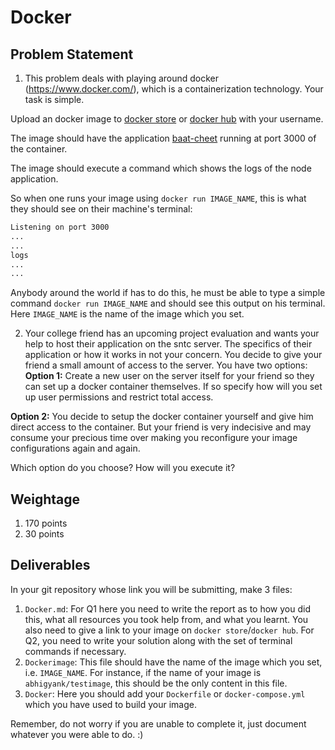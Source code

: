 # Docker

## Problem Statement

1. This problem deals with playing around docker (<https://www.docker.com/>), which is a containerization technology. Your task is simple.

Upload an docker image to [docker store](https://store.docker.com/) or [docker hub](https://hub.docker.com/) with your username.

The image should have the application [baat-cheet](https://github.com/KamandPrompt/baat-cheet) running at port 3000 of the container.

The image should execute a command which shows the logs of the node application.


So when one runs your image using `docker run IMAGE_NAME`, this is what they should see on their machine's terminal:

```txt
Listening on port 3000
...
...
logs
...
...
```

Anybody around the world if has to do this, he must be able to type a simple command `docker run IMAGE_NAME` and should see this output on his terminal. Here `IMAGE_NAME` is the name of the image which you set.

2. Your college friend has an upcoming project evaluation and wants your help to host their application on the sntc server. The specifics of their application or how it works in not your concern. You decide to give your friend a small amount of access to the server. You have two options:
**Option 1:** Create a new user on the server itself for your friend so they can set up a docker container themselves. If so specify how will you set up user permissions and restrict total access.

**Option 2:** You decide to setup the docker container yourself and give him direct access to the container. But your friend is very indecisive and may consume your precious time over making you reconfigure your image configurations again and again.

Which option do you choose? How will you execute it?

## Weightage

1. 170 points
2. 30 points

## Deliverables

In your git repository whose link you will be submitting, make 3 files:

1. `Docker.md`: For Q1 here you need to write the report as to how you did this, what all resources you took help from, and what you learnt. You also need to give a link to your image on `docker store`/`docker hub`. For Q2, you need to write your solution along with the set of terminal commands if necessary.
2. `Dockerimage`: This file should have the name of the image which you set, i.e. `IMAGE_NAME`. For instance, if the name of your image is `abhigyank/testimage`, this should be the only content in this file.
3. `Docker`: Here you should add your `Dockerfile` or `docker-compose.yml` which you have used to build your image.

Remember, do not worry if you are unable to complete it, just document whatever you were able to do. :)
